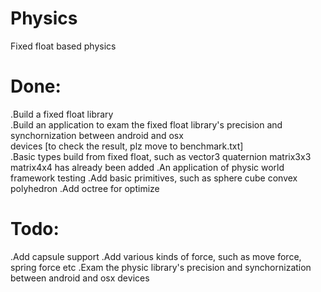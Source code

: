 # Physics
Fixed float based physics

# Done:
.Build a fixed float library  
.Build an application to exam the fixed float library's precision and synchornization between android and osx  
devices [to check the result, plz move to benchmark.txt]  
.Basic types build from fixed float, such as vector3 quaternion matrix3x3 matrix4x4 has already been added
.An application of physic world framework testing 
.Add basic primitives, such as sphere cube convex polyhedron 
.Add octree for optimize

# Todo:
.Add capsule support
.Add various kinds of force, such as move force, spring force etc
.Exam the physic library's precision and synchornization between android and osx devices  


